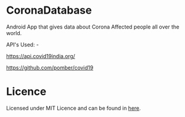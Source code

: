 CoronaDatabase
==============

Android App that gives data about Corona Affected people all over the world.

API's Used: -

https://api.covid19india.org/

https://github.com/pomber/covid19

Licence
=======
Licensed under MIT Licence and can be found in [here](https://github.com/tdn1998/CoronaDatabase/blob/master/LICENSE).
